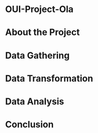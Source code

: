 # OUI-Project-Ola

# About the Project

# Data Gathering

# Data Transformation


# Data Analysis


# Conclusion